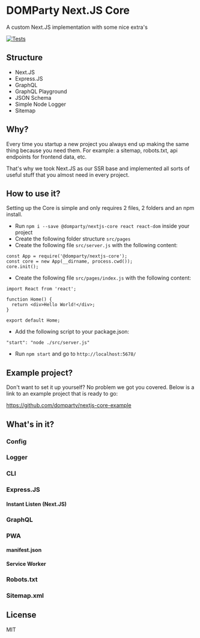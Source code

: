 # DOMParty Next.JS Core

A custom Next.JS implementation with some nice extra's

[![Tests](https://github.com/domparty/nextjs-core/workflows/Tests/badge.svg?branch=master)](https://github.com/domparty/nextjs-core/actions?query=workflow%3ATests)

## Structure
- Next.JS
- Express.JS
- GraphQL
- GraphQL Playground
- JSON Schema
- Simple Node Logger
- Sitemap

## Why?

Every time you startup a new project you always end up making the same thing because you need them.
For example: a sitemap, robots.txt, api endpoints for frontend data, etc.

That's why we took Next.JS as our SSR base and implemented all sorts of useful stuff that you almost need in every project.

## How to use it?

Setting up the Core is simple and only requires 2 files, 2 folders and an npm install.

- Run `npm i --save @domparty/nextjs-core react react-dom` inside your project
- Create the following folder structure `src/pages`
- Create the following file `src/server.js` with the following content:
```
const App = require('@domparty/nextjs-core');
const core = new App(__dirname, process.cwd());
core.init();
```
- Create the following file `src/pages/index.js` with the following content:
```
import React from 'react';

function Home() {
  return <div>Hello World!</div>;
}

export default Home;
```
- Add the following script to your package.json:
```
"start": "node ./src/server.js"
```
- Run `npm start` and go to `http://localhost:5678/`

## Example project?
Don't want to set it up yourself? No problem we got you covered.
Below is a link to an example project that is ready to go:

https://github.com/domparty/nextjs-core-example

## What's in it?
### Config

### Logger

### CLI

### Express.JS

#### Instant Listen (Next.JS)

### GraphQL

### PWA
#### manifest.json

#### Service Worker

### Robots.txt

### Sitemap.xml

## License

MIT

